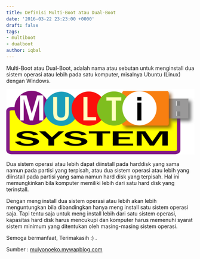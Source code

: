 ```yaml
---
title: Definisi Multi-Boot atau Dual-Boot
date: '2016-03-22 23:23:00 +0000'
draft: false
tags:
- multiboot
- dualboot
author: iqbal
---
```


Multi-Boot atau Dual-Boot, adalah nama atau sebutan untuk menginstall dua sistem operasi atau lebih pada satu komputer, misalnya Ubuntu (Linux) dengan Windows.

![Multisystem](/assets/images/images-old/2016/multisystem.png)

Dua sistem operasi atau lebih dapat diinstall pada harddisk yang sama namun pada partisi yang terpisah, atau dua sistem operasi atau lebih yang diinstall pada partisi yang sama namun hard disk yang terpisah. Hal ini memungkinkan bila komputer memiliki lebih dari satu hard disk yang terinstall.

Dengan meng install dua sistem operasi atau lebih akan lebih menguntungkan bila dibandingkan hanya meng install satu sistem operasi saja. Tapi tentu saja untuk meng install lebih dari satu sistem operasi, kapasitas hard disk harus mencukupi dan komputer harus memenuhi syarat sistem minimum yang ditentukan oleh masing-masing sistem operasi.

Semoga bermanfaat, Terimakasih :) .

Sumber : [mulyonoeko.mywapblog.com](http://mulyonoeko.mywapblog.com/)
